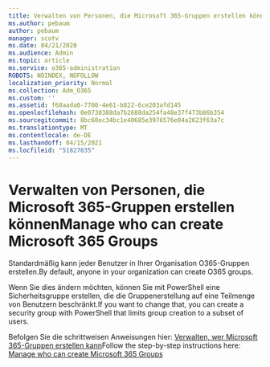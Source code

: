 ```yaml
---
title: Verwalten von Personen, die Microsoft 365-Gruppen erstellen können
ms.author: pebaum
author: pebaum
manager: scotv
ms.date: 04/21/2020
ms.audience: Admin
ms.topic: article
ms.service: o365-administration
ROBOTS: NOINDEX, NOFOLLOW
localization_priority: Normal
ms.collection: Adm_O365
ms.custom: ''
ms.assetid: f68aada0-7700-4e61-b822-6ce203afd145
ms.openlocfilehash: 0e0730388da7b2688da254fa48e37f473b86b354
ms.sourcegitcommit: 8bc60ec34bc1e40685e3976576e04a2623f63a7c
ms.translationtype: MT
ms.contentlocale: de-DE
ms.lasthandoff: 04/15/2021
ms.locfileid: "51827035"
---
```

# <a name="manage-who-can-create-microsoft-365-groups"></a><span data-ttu-id="1e3c4-102">Verwalten von Personen, die Microsoft 365-Gruppen erstellen können</span><span class="sxs-lookup"><span data-stu-id="1e3c4-102">Manage who can create Microsoft 365 Groups</span></span>

<span data-ttu-id="1e3c4-103">Standardmäßig kann jeder Benutzer in Ihrer Organisation O365-Gruppen erstellen.</span><span class="sxs-lookup"><span data-stu-id="1e3c4-103">By default, anyone in your organization can create O365 groups.</span></span>
  
<span data-ttu-id="1e3c4-104">Wenn Sie dies ändern möchten, können Sie mit PowerShell eine Sicherheitsgruppe erstellen, die die Gruppenerstellung auf eine Teilmenge von Benutzern beschränkt.</span><span class="sxs-lookup"><span data-stu-id="1e3c4-104">If you want to change that, you can create a security group with PowerShell that limits group creation to a subset of users.</span></span>
  
<span data-ttu-id="1e3c4-105">Befolgen Sie die schrittweisen Anweisungen hier: [Verwalten, wer Microsoft 365-Gruppen erstellen kann](https://docs.microsoft.com/microsoft-365/admin/create-groups/manage-creation-of-groups)</span><span class="sxs-lookup"><span data-stu-id="1e3c4-105">Follow the step-by-step instructions here: [Manage who can create Microsoft 365 Groups](https://docs.microsoft.com/microsoft-365/admin/create-groups/manage-creation-of-groups)</span></span>
  

